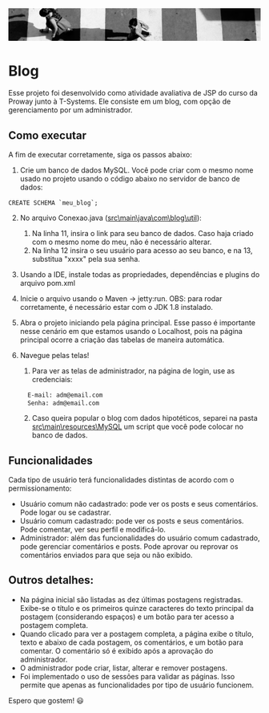 <img src="https://raw.githubusercontent.com/HalineTamaoki/meu_blog/main/src/main/webapp/image/pagina-inicial.png" alt="Imagem da página inicial do blog">

# Blog

Esse projeto foi desenvolvido como atividade avaliativa de JSP do curso da Proway junto à T-Systems. Ele consiste em um blog, com opção de gerenciamento por um administrador.

## Como executar
A fim de executar corretamente, siga os passos abaixo:

1. Crie um banco de dados MySQL. Você pode criar com o mesmo nome usado no projeto usando o código abaixo no servidor de banco de dados:
``` 
CREATE SCHEMA `meu_blog`;
```

2. No arquivo Conexao.java ([src\main\java\com\blog\util](https://github.com/HalineTamaoki/meu_blog/blob/main/src/main/java/com/blog/util/Conexao.java)):
    1. Na linha 11, insira o link para seu banco de dados. Caso haja criado com o mesmo nome do meu, não é necessário alterar.
    2. Na linha 12 insira o seu usuário para acesso ao seu banco, e na 13, substitua "xxxx" pela sua senha.
    
3. Usando a IDE, instale todas as propriedades, dependências e plugins do arquivo pom.xml

4. Inicie o arquivo usando o Maven -> jetty:run. 
OBS: para rodar corretamente, é necessário estar com o JDK 1.8 instalado.

5. Abra o projeto iniciando pela página principal. Esse passo é importante nesse cenário em que estamos usando o Localhost, pois na página principal ocorre a criação das tabelas de maneira automática.

6. Navegue pelas telas!
    1. Para ver as telas de administrador, na página de login, use as credenciais:
    ```
      E-mail: adm@email.com
      Senha: adm@email.com
    ```
    2. Caso queira popular o blog com dados hipotéticos, separei na pasta [src\main\resources\MySQL](https://github.com/HalineTamaoki/meu_blog/blob/main/src/main/resources/MySQL/01.%20Insert.sql) um script que você pode colocar no banco de dados. 

## Funcionalidades
Cada tipo de usuário terá funcionalidades distintas de acordo com o permissionamento:
- Usuário comum não cadastrado: pode ver os posts e seus comentários. Pode logar ou se cadastrar.
- Usuário comum cadastrado: pode ver os posts e seus comentários. Pode comentar, ver seu perfil e modificá-lo.
- Administrador: além das funcionalidades do usuário comum cadastrado, pode gerenciar comentários e posts. Pode aprovar ou reprovar os comentários enviados para que seja ou não exibido.

## Outros detalhes:
- Na página inicial são listadas as dez últimas postagens registradas. Exibe-se o título e os primeiros quinze caracteres do texto principal da postagem (considerando espaços) e um botão
para ter acesso a postagem completa.
- Quando clicado para ver a postagem completa, a página exibe o título, texto e abaixo de cada postagem, os comentários, e um botão para comentar. O comentário só é exibido após a aprovação do administrador. 
- O administrador pode criar, listar, alterar e remover postagens.
- Foi implementado o uso de sessões para validar as páginas. Isso permite que apenas as funcionalidades por tipo de usuário funcionem.

Espero que gostem! 😃
